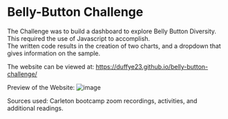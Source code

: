 # Belly-Button Challenge

The Challenge was to build a dashboard to explore Belly Button Diversity. This required the use of Javascript to accomplish. </br>
The written code results in the creation of two charts, and a dropdown that gives information on the sample.

The website can be viewed at: https://duffye23.github.io/belly-button-challenge/</br>

Preview of the Website:
![image](https://github.com/Duffye23/belly-button-challenge/assets/58863493/6a347f6c-5c3e-4884-a3fd-daf1cbb1901e)</br>

Sources used:
Carleton bootcamp zoom recordings, activities, and additional readings.

